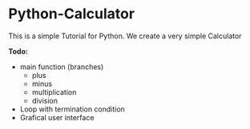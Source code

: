 # Python-Calculator
This is a simple Tutorial for Python. We create a very simple Calculator

**Todo:**
* main function (branches)
    * plus
    * minus
    * multiplication
    * division
* Loop with termination condition
* Grafical user interface